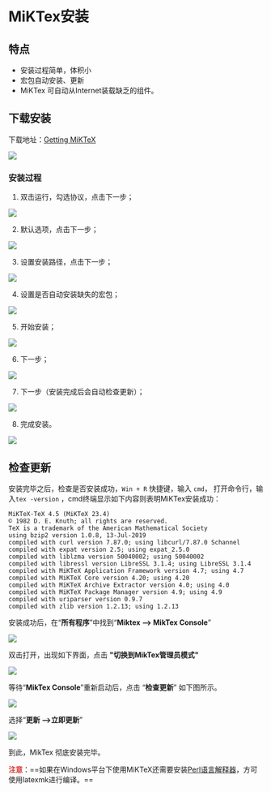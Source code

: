 <!--
 *  =======================================================================
 *  ····Y88b···d88P················888b·····d888·d8b·······················
 *  ·····Y88b·d88P·················8888b···d8888·Y8P·······················
 *  ······Y88o88P··················88888b·d88888···························
 *  ·······Y888P··8888b···88888b···888Y88888P888·888·88888b·····d88b·······
 *  ········888······"88b·888·"88b·888·Y888P·888·888·888·"88b·d88P"88b·····
 *  ········888···d888888·888··888·888··Y8P··888·888·888··888·888··888·····
 *  ········888··888··888·888··888·888···"···888·888·888··888·Y88b·888·····
 *  ········888··"Y888888·888··888·888·······888·888·888··888··"Y88888·····
 *  ·······························································888·····
 *  ··························································Y8b·d88P·····
 *  ···························································"Y88P"······
 *  =======================================================================
 * 
 *  -----------------------------------------------------------------------
 * Author       : 焱铭
 * Date         : 2023-07-29 20:57:37 +0800
 * LastEditTime : 2023-07-29 21:08:48 +0800
 * Github       : https://github.com/YanMing-lxb/
 * FilePath     : \YM-VSCode-Configurations-for-LaTeX\Docs\MiKTeX安装教程.md
 * Description  : 
 *  -----------------------------------------------------------------------
 -->

# MiKTex安装
## 特点
-   安装过程简单，体积小
-   宏包自动安装、更新
-   MiKTex 可自动从Internet装载缺乏的组件。
## 下载安装

下载地址：[Getting MiKTeX](https://miktex.org/download)

![](Assets/MiKTeX安装教程/image-20230609191039872.png)
### 安装过程
1. 双击运行，勾选协议，点击下一步；

![](Assets/MiKTeX安装教程/image-20230609190337636.png)

2. 默认选项，点击下一步；

![](Assets/MiKTeX安装教程/image-20230609190609745.png)

3. 设置安装路径，点击下一步；

![](Assets/MiKTeX安装教程/image-20230609191256586.png)

4. 设置是否自动安装缺失的宏包；

![](Assets/MiKTeX安装教程/image-20230609191518819.png)

5. 开始安装；

![](Assets/MiKTeX安装教程/image-20230609191606716.png)

6. 下一步；

![](Assets/MiKTeX安装教程/image-20230609191919857.png)

7. 下一步（安装完成后会自动检查更新）；

![](Assets/MiKTeX安装教程/image-20230609192000424.png)

8. 完成安装。

![](Assets/MiKTeX安装教程/image-20230609192109740.png)

## 检查更新

安装完毕之后，检查是否安装成功，`Win + R` 快捷键，输入 `cmd`， 打开命令行，输入`tex -version` ，cmd终端显示如下内容则表明MiKTex安装成功：

```
MiKTeX-TeX 4.5 (MiKTeX 23.4)
© 1982 D. E. Knuth; all rights are reserved.
TeX is a trademark of the American Mathematical Society
using bzip2 version 1.0.8, 13-Jul-2019
compiled with curl version 7.87.0; using libcurl/7.87.0 Schannel
compiled with expat version 2.5; using expat_2.5.0
compiled with liblzma version 50040002; using 50040002
compiled with libressl version LibreSSL 3.1.4; using LibreSSL 3.1.4
compiled with MiKTeX Application Framework version 4.7; using 4.7
compiled with MiKTeX Core version 4.20; using 4.20
compiled with MiKTeX Archive Extractor version 4.0; using 4.0
compiled with MiKTeX Package Manager version 4.9; using 4.9
compiled with uriparser version 0.9.7
compiled with zlib version 1.2.13; using 1.2.13
```

安装成功后，在“**所有程序**”中找到“**Miktex --> MikTex Console**”

![](Assets/MiKTeX安装教程/Pasted%20image%2020230424154444.png)

双击打开，出现如下界面，点击 **"切换到MikTex管理员模式"** 

![](Assets/MiKTeX安装教程/Pasted%20image%2020230424154624.png)

等待“**MikTex Console**”重新启动后，点击 “**检查更新**” 如下图所示。

![](Assets/MiKTeX安装教程/Pasted%20image%2020230424155056.png)

选择“**更新 -->立即更新**”

![](Assets/MiKTeX安装教程/Pasted%20image%2020230424155327.png)

到此，MikTex 彻底安装完毕。

**<font color="#d83931">注意</font>**：==如果在Windows平台下使用MiKTeX还需要安装[Perl语言解释器](http://strawberryperl.com/)，方可使用latexmk进行编译。==